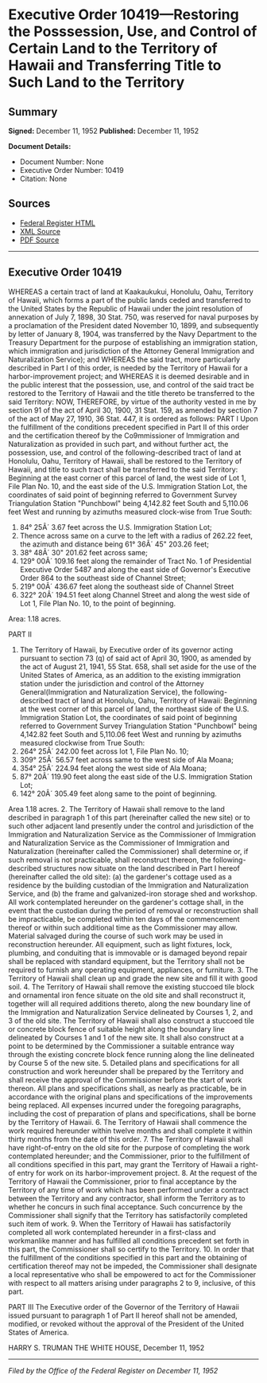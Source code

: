 # Executive Order 10419—Restoring the Posssession, Use, and Control of Certain Land to the Territory of Hawaii and Transferring Title to Such Land to the Territory

## Summary

**Signed:** December 11, 1952
**Published:** December 11, 1952

**Document Details:**
- Document Number: None
- Executive Order Number: 10419
- Citation: None

## Sources
- [Federal Register HTML](https://www.presidency.ucsb.edu/documents/executive-order-10419-restoring-the-posssession-use-and-control-certain-land-the-territory)
- [XML Source](None)
- [PDF Source](None)

---

## Executive Order 10419

WHEREAS a certain tract of land at Kaakaukukui, Honolulu, Oahu, Territory of Hawaii, which forms a part of the public lands ceded and transferred to the United States by the Republic of Hawaii under the joint resolution of annexation of July 7, 1898, 30 Stat. 750, was reserved for naval purposes by a proclamation of the President dated November 10, 1899, and subsequently by letter of January 8, 1904, was transferred by the Navy Department to the Treasury Department for the purpose of establishing an immigration station, which immigration and jurisdiction of the Attorney General Immigration and Naturalization Service); and
WHEREAS the said tract, more particularly described in Part I of this order, is needed by the Territory of Hawaii for a harbor-improvement project; and
WHEREAS it is deemed desirable and in the public interest that the possession, use, and control of the said tract be restored to the Territory of Hawaii and the title thereto be transferred to the said Territory:
NOW, THEREFORE, by virtue of the authority vested in me by section 91 of the act of April 30, 1900, 31 Stat. 159, as amended by section 7 of the act of May 27, 1910, 36 Stat. 447, it is ordered as follows:
PART I
Upon the fulfillment of the conditions precedent specified in Part II of this order and the certification thereof by the Co9mmissioner of Immigration and Naturalization as provided in such part, and without further act, the possession, use, and control of the following-described tract of land at Honolulu, Oahu, Territory of Hawaii, shall be restored to the Territory of Hawaii, and title to such tract shall be transferred to the said Territory:
Beginning at the east corner of this parcel of land, the west side of Lot 1, File Plan No. 10, and the east side of the U.S. Immigration Station Lot, the coordinates of said point of beginning referred to Government Survey Triangulation Station "Punchbowl" being 4,142.82 feet South and 5,110.06 feet West and running by azimuths measured clock-wise from True South:
1. 84° 25Â´ 3.67 feet across the U.S. Immigration Station Lot;
2. Thence across same on a curve to the left with a radius of 262.22 feet, the azimuth and distance being 61° 36Â´ 45" 203.26 feet;
3. 38° 48Â´ 30" 201.62 feet across same;
4. 129° 00Â´ 109.16 feet along the remainder of Tract No. 1 of Presidential Executive Order 5487 and along the east side of Governor's Executive Order 864 to the southeast side of Channel Street;
5. 219° 00Â´ 436.67 feet along the southeast side of Channel Street
6. 322° 20Â´ 194.51 feet along Channel Street and along the west side of Lot 1, File Plan No. 10, to the point of beginning.

Area: 1.18 acres.

PART II
1. The Territory of Hawaii, by Executive order of its governor acting pursuant to section 73 (q) of said act of April 30, 1900, as amended by the act of August 21, 1941, 55 Stat. 658, shall set aside for the use of the United States of America, as an addition to the existing immigration station under the jurisdiction and control of the Attorney General(Immigration and Naturalization Service), the following-described tract of land at Honolulu, Oahu, Territory of Hawaii:
Beginning at the west corner of this parcel of land, the northeast side of the U.S. Immigration Station Lot, the coordinates of said point of beginning referred to Government Survey Triangulation Station "Punchbowl" being 4,142.82 feet South and 5,110.06 feet West and running by azimuths measured clockwise from True South:
1. 264° 25Â´ 242.00 feet across lot 1, File Plan No. 10;
2. 309° 25Â´ 56.57 feet across same to the west side of Ala Moana;
3. 354° 25Â´ 224.94 feet along the west side of Ala Moana;
4. 87° 20Â´ 119.90 feet along the east side of the U.S. Immigration Station Lot;
5. 142° 20Â´ 305.49 feet along same to the point of beginning.

Area 1.18 acres.
2. The Territory of Hawaii shall remove to the land described in paragraph 1 of this part (hereinafter called the new site) or to such other adjacent land presently under the control and jurisdiction of the Immigration and Naturalization Service as the Commissioner of Immigration and Naturalization Service as the Commissioner of Immigration and Naturalization (hereinafter called the Commissioner) shall determine or, if such removal is not practicable, shall reconstruct thereon, the following-described structures now situate on the land described in Part I hereof (hereinafter called the old site): (a) the gardener's cottage used as a residence by the building custodian of the Immigration and Naturalization Service, and (b) the frame and galvanized-iron storage shed and workshop. All work contemplated hereunder on the gardener's cottage shall, in the event that the custodian during the period of removal or reconstruction shall be impracticable, be completed within ten days of the commencement thereof or within such additional time as the Commissioner may allow. Material salvaged during the course of such work may be used in reconstruction hereunder. All equipment, such as light fixtures, lock, plumbing, and conduiting that is immovable or is damaged beyond repair shall be replaced with standard equipment, but the Territory shall not be required to furnish any operating equipment, appliances, or furniture.
3. The Territory of Hawaii shall clean up and grade the new site and fill it with good soil.
4. The Territory of Hawaii shall remove the existing stuccoed tile block and ornamental iron fence situate on the old site and shall reconstruct it, together will all required additions thereto, along the new boundary line of the Immigration and Naturalization Service delineated by Courses 1, 2, and 3 of the old site. The Territory of Hawaii shall also construct a stuccoed tile or concrete block fence of suitable height along the boundary line delineated by Courses 1 and 1 of the new site. It shall also construct at a point to be determined by the Commissioner a suitable entrance way through the existing concrete block fence running along the line delineated by Course 5 of the new site.
5. Detailed plans and specifications for all construction and work hereunder shall be prepared by the Territory and shall receive the approval of the Commissioner before the start of work thereon. All plans and specifications shall, as nearly as practicable, be in accordance with the original plans and specifications of the improvements being replaced. All expenses incurred under the foregoing paragraphs, including the cost of preparation of plans and specifications, shall be borne by the Territory of Hawaii.
6. The Territory of Hawaii shall commence the work required hereunder within twelve months and shall complete it within thirty months from the date of this order.
7. The Territory of Hawaii shall have right-of-entry on the old site for the purpose of completing the work contemplated hereunder; and the Commissioner, prior to the fulfillment of all conditions specified in this part, may grant the Territory of Hawaii a right-of entry for work on its harbor-improvement project.
8. At the request of the Territory of Hawaii the Commissioner, prior to final acceptance by the Territory of any time of work which has been performed under a contract between the Territory and any contractor, shall inform the Territory as to whether he concurs in such final acceptance. Such concurrence by the Commissioner shall signify that the Territory has satisfactorily completed such item of work.
9. When the Territory of Hawaii has satisfactorily completed all work contemplated hereunder in a first-class and workmanlike manner and has fulfilled all conditions precedent set forth in this part, the Commissioner shall so certify to the Territory.
10. In order that the fulfillment of the conditions specified in this part and the obtaining of certification thereof may not be impeded, the Commissioner shall designate a local representative who shall be empowered to act for the Commissioner with respect to all matters arising under paragraphs 2 to 9, inclusive, of this part.

PART III
The Executive order of the Governor of the Territory of Hawaii issued pursuant to paragraph 1 of Part II hereof shall not be amended, modified, or revoked without the approval of the President of the United States of America.

HARRY S. TRUMAN
THE WHITE HOUSE,
December 11, 1952

---

*Filed by the Office of the Federal Register on December 11, 1952*
